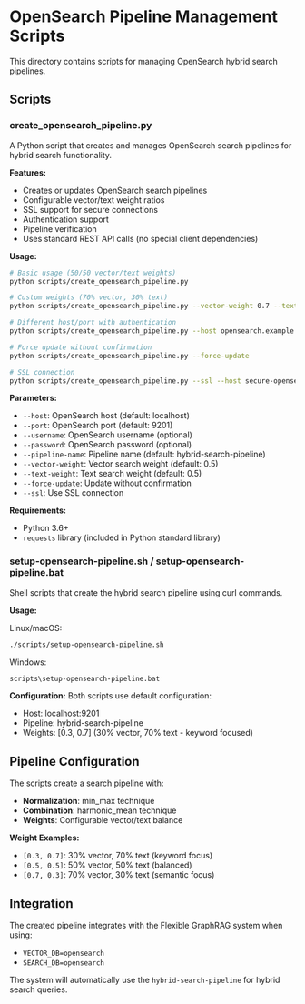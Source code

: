 # OpenSearch Pipeline Management Scripts

This directory contains scripts for managing OpenSearch hybrid search pipelines.

## Scripts

### create_opensearch_pipeline.py

A Python script that creates and manages OpenSearch search pipelines for hybrid search functionality.

**Features:**
- Creates or updates OpenSearch search pipelines
- Configurable vector/text weight ratios
- SSL support for secure connections
- Authentication support
- Pipeline verification
- Uses standard REST API calls (no special client dependencies)

**Usage:**

```bash
# Basic usage (50/50 vector/text weights)
python scripts/create_opensearch_pipeline.py

# Custom weights (70% vector, 30% text)
python scripts/create_opensearch_pipeline.py --vector-weight 0.7 --text-weight 0.3

# Different host/port with authentication
python scripts/create_opensearch_pipeline.py --host opensearch.example.com --port 9200 --username admin --password secret

# Force update without confirmation
python scripts/create_opensearch_pipeline.py --force-update

# SSL connection
python scripts/create_opensearch_pipeline.py --ssl --host secure-opensearch.example.com --port 443
```

**Parameters:**
- `--host`: OpenSearch host (default: localhost)
- `--port`: OpenSearch port (default: 9201)
- `--username`: OpenSearch username (optional)
- `--password`: OpenSearch password (optional)
- `--pipeline-name`: Pipeline name (default: hybrid-search-pipeline)
- `--vector-weight`: Vector search weight (default: 0.5)
- `--text-weight`: Text search weight (default: 0.5)
- `--force-update`: Update without confirmation
- `--ssl`: Use SSL connection

**Requirements:**
- Python 3.6+
- `requests` library (included in Python standard library)

### setup-opensearch-pipeline.sh / setup-opensearch-pipeline.bat

Shell scripts that create the hybrid search pipeline using curl commands.

**Usage:**

Linux/macOS:
```bash
./scripts/setup-opensearch-pipeline.sh
```

Windows:
```cmd
scripts\setup-opensearch-pipeline.bat
```

**Configuration:**
Both scripts use default configuration:
- Host: localhost:9201
- Pipeline: hybrid-search-pipeline
- Weights: [0.3, 0.7] (30% vector, 70% text - keyword focused)

## Pipeline Configuration

The scripts create a search pipeline with:
- **Normalization**: min_max technique
- **Combination**: harmonic_mean technique
- **Weights**: Configurable vector/text balance

**Weight Examples:**
- `[0.3, 0.7]`: 30% vector, 70% text (keyword focus)
- `[0.5, 0.5]`: 50% vector, 50% text (balanced)
- `[0.7, 0.3]`: 70% vector, 30% text (semantic focus)

## Integration

The created pipeline integrates with the Flexible GraphRAG system when using:
- `VECTOR_DB=opensearch`
- `SEARCH_DB=opensearch`

The system will automatically use the `hybrid-search-pipeline` for hybrid search queries.
